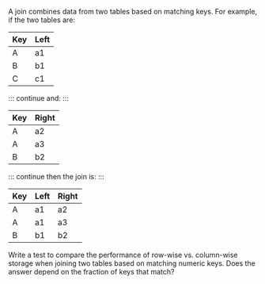 A <g key="join">join</g> combines data from two tables based on matching keys.
For example,
if the two tables are:

| Key | Left |
| --- | ---- |
| A   | a1   |
| B   | b1   |
| C   | c1   |

::: continue
and:
:::

| Key | Right |
| --- | ----- |
| A   | a2    |
| A   | a3    |
| B   | b2    |

::: continue
then the join is:
:::

| Key | Left | Right |
| --- | ---- | ----- |
| A   | a1   | a2    |
| A   | a1   | a3    |
| B   | b1   | b2    |

Write a test to compare the performance of row-wise vs. column-wise storage
when joining two tables based on matching numeric keys.
Does the answer depend on the fraction of keys that match?
